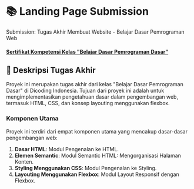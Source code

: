 # 📚  Landing Page Submission
Submission: Tugas Akhir Membuat Website - Belajar Dasar Pemrograman Web
#### [Sertifikat Kompetensi Kelas "Belajar Dasar Pemrograman Dasar"](https://www.dicoding.com/certificates/07Z6VN16JXQR)

## 🚀 Deskripsi Tugas Akhir
Proyek ini merupakan tugas akhir dari kelas "Belajar Dasar Pemrograman Dasar" di Dicoding Indonesia. Tujuan dari proyek ini adalah untuk mengimplementasikan pengetahuan dasar dalam pengembangan web, termasuk HTML, CSS, dan konsep layouting menggunakan flexbox.

### Komponen Utama

Proyek ini terdiri dari empat komponen utama yang mencakup dasar-dasar pengembangan web:

1. **Dasar HTML**: Modul Pengenalan ke HTML.
2. **Elemen Semantic**: Modul Semantic HTML: Mengorganisasi Halaman Konten.
3. **Styling Menggunakan CSS**: Modul Pengenalan ke Styling.
4. **Layouting Menggunakan Flexbox**: Modul Layout Responsif dengan Flexbox.



